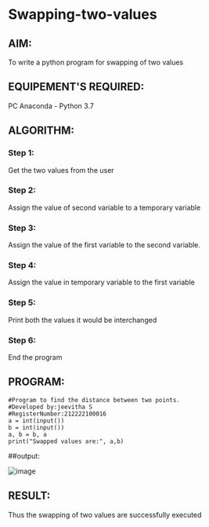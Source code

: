# Swapping-two-values
## AIM:
To write a python program for swapping of two values
## EQUIPEMENT'S REQUIRED: 
PC
Anaconda - Python 3.7
## ALGORITHM: 
### Step 1:
Get the two values from the user
### Step 2: 
Assign the value of second variable to a temporary variable 
### Step 3: 
Assign the value of the first variable to the second variable.
### Step 4:  
Assign the value in temporary variable to the first variable
### Step 5: 
Print both the values it would be interchanged
### Step 6: 
End the program
## PROGRAM:
```
#Program to find the distance between two points.
#Developed by:jeevitha S 
#RegisterNumber:212222100016
a = int(input())
b = int(input())
a, b = b, a
print("Swapped values are:", a,b)

```
##output:

![image](https://user-images.githubusercontent.com/123623197/234291127-50cccc4f-43a4-470f-9864-59d29894ca44.png)

## RESULT:
Thus the swapping of two values are successfully executed



